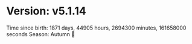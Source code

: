# Version: v5.1.14
Time since birth: 1871 days, 44905 hours, 2694300 minutes, 161658000 seconds
Season: Autumn 🍁
